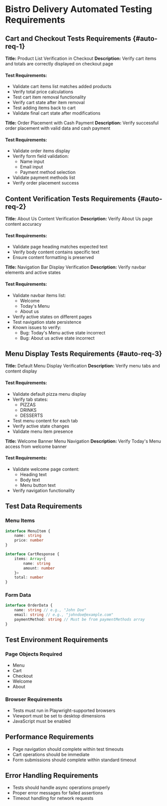# Bistro Delivery Automated Testing Requirements

## Cart and Checkout Tests Requirements {#auto-req-1}

**Title:** Product List Verification in Checkout
**Description:** Verify cart items and totals are correctly displayed on checkout page

#### Test Requirements:

- Validate cart items list matches added products
- Verify total price calculations
- Test cart item removal functionality
- Verify cart state after item removal
- Test adding items back to cart
- Validate final cart state after modifications

**Title:** Order Placement with Cash Payment
**Description:** Verify successful order placement with valid data and cash payment

#### Test Requirements:

- Validate order items display
- Verify form field validation:
  - Name input
  - Email input
  - Payment method selection
- Validate payment methods list
- Verify order placement success

## Content Verification Tests Requirements {#auto-req-2}

**Title:** About Us Content Verification
**Description:** Verify About Us page content accuracy

#### Test Requirements:

- Validate page heading matches expected text
- Verify body content contains specific text
- Ensure content formatting is preserved

**Title:** Navigation Bar Display Verification
**Description:** Verify navbar elements and active states

#### Test Requirements:

- Validate navbar items list:
  - Welcome
  - Today's Menu
  - About us
- Verify active states on different pages
- Test navigation state persistence
- Known issues to verify:
  - Bug: Today's Menu active state incorrect
  - Bug: About us active state incorrect

## Menu Display Tests Requirements {#auto-req-3}

**Title:** Default Menu Display Verification
**Description:** Verify menu tabs and content display

#### Test Requirements:

- Validate default pizza menu display
- Verify tab states:
  - PIZZAS
  - DRINKS
  - DESSERTS
- Test menu content for each tab
- Verify active state changes
- Validate menu item presence

**Title:** Welcome Banner Menu Navigation
**Description:** Verify Today's Menu access from welcome banner

#### Test Requirements:

- Validate welcome page content:
  - Heading text
  - Body text
  - Menu button text
- Verify navigation functionality

## Test Data Requirements

### Menu Items

```typescript
interface MenuItem {
	name: string
	price: number
}

interface CartResponse {
	items: Array<{
		name: string
		amount: number
	}>
	total: number
}
```

### Form Data

```typescript
interface OrderData {
	name: string // e.g., "John Doe"
	email: string // e.g., "johndoe@example.com"
	paymentMethod: string // Must be from paymentMethods array
}
```

## Test Environment Requirements

### Page Objects Required

- Menu
- Cart
- Checkout
- Welcome
- About

### Browser Requirements

- Tests must run in Playwright-supported browsers
- Viewport must be set to desktop dimensions
- JavaScript must be enabled

## Performance Requirements

- Page navigation should complete within test timeouts
- Cart operations should be immediate
- Form submissions should complete within standard timeout

## Error Handling Requirements

- Tests should handle async operations properly
- Proper error messages for failed assertions
- Timeout handling for network requests
